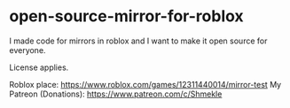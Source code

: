 # open-source-mirror-for-roblox
I made code for mirrors in roblox and I want to make it open source for everyone.

License applies.

Roblox place: https://www.roblox.com/games/12311440014/mirror-test
My Patreon (Donations): https://www.patreon.com/c/Shmekle
